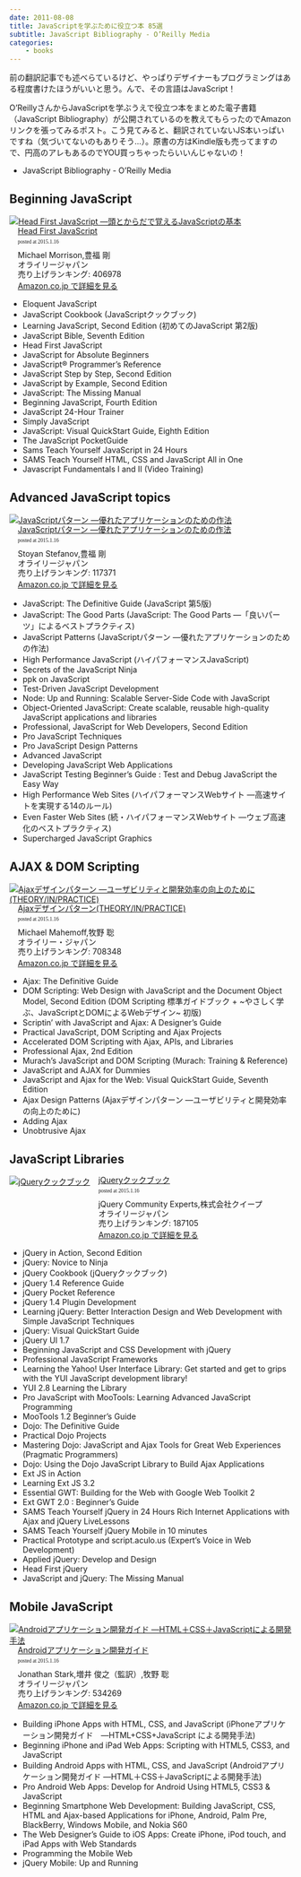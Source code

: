 ```yaml
---
date: 2011-08-08
title: JavaScriptを学ぶために役立つ本 85選
subtitle: JavaScript Bibliography - O’Reilly Media
categories: 
    - books
---
```


前の翻訳記事でも述べらているけど、やっぱりデザイナーもプログラミングはある程度書けたほうがいいと思う。んで、その言語はJavaScript！

O’ReillyさんからJavaScriptを学ぶうえで役立つ本をまとめた電子書籍（JavaScript Bibliography）が公開されているのを教えてもらったのでAmazonリンクを張ってみるポスト。こう見てみると、翻訳されていないJS本いっぱいですね（気づいてないのもありそう…）。原書の方はKindle版も売ってますので、円高のアレもあるのでYOU買っちゃったらいいんじゃないの！

+  JavaScript Bibliography - O’Reilly Media 

## Beginning JavaScript

<div class="azlink-box"><div class="azlink-image" style="float:left"><a href="http://www.amazon.co.jp/exec/obidos/ASIN/4873113733/warikiru-22/" name="azlinklink" target="_blank"><img src="http://ecx.images-amazon.com/images/I/51yQpI7Yf1L._SL160_.jpg" alt="Head First JavaScript ―頭とからだで覚えるJavaScriptの基本" style="border:none" /></a></div><div class="azlink-info" style="float:left;margin-left:15px;line-height:120%"><div class="azlink-name" style="margin-bottom:10px;line-height:120%"><a href="http://www.amazon.co.jp/exec/obidos/ASIN/4873113733/warikiru-22/" name="azlinklink" target="_blank">Head First JavaScript </a><div class="azlink-powered-date" style="font-size:7pt;margin-top:5px;font-family:verdana;line-height:120%">posted at 2015.1.16</div></div><div class="azlink-detail">Michael Morrison,豊福 剛<br />オライリージャパン<br />売り上げランキング: 406978<br /></div><div class="azlink-link" style="margin-top:5px"><a href="http://www.amazon.co.jp/exec/obidos/ASIN/4873113733/warikiru-22/" target="_blank">Amazon.co.jp で詳細を見る</a></div></div><div class="azlink-footer" style="clear:left"></div></div>

+ Eloquent JavaScript
+ JavaScript Cookbook (JavaScriptクックブック)
+ Learning JavaScript, Second Edition (初めてのJavaScript 第2版)
+ JavaScript Bible, Seventh Edition
+ Head First JavaScript
+ JavaScript for Absolute Beginners
+ JavaScript® Programmer’s Reference
+ JavaScript Step by Step, Second Edition
+ JavaScript by Example, Second Edition
+ JavaScript: The Missing Manual
+ Beginning JavaScript, Fourth Edition
+ JavaScript 24-Hour Trainer
+ Simply JavaScript
+ JavaScript: Visual QuickStart Guide, Eighth Edition
+ The JavaScript PocketGuide
+ Sams Teach Yourself JavaScript in 24 Hours
+ SAMS Teach Yourself HTML, CSS and JavaScript All in One
+ Javascript Fundamentals I and II (Video Training) 


## Advanced JavaScript topics

<div class="azlink-box"><div class="azlink-image" style="float:left"><a href="http://www.amazon.co.jp/exec/obidos/ASIN/4873114888/warikiru-22/" name="azlinklink" target="_blank"><img src="http://ecx.images-amazon.com/images/I/51ZoMJ%2BrLhL._SL160_.jpg" alt="JavaScriptパターン ―優れたアプリケーションのための作法" style="border:none" /></a></div><div class="azlink-info" style="float:left;margin-left:15px;line-height:120%"><div class="azlink-name" style="margin-bottom:10px;line-height:120%"><a href="http://www.amazon.co.jp/exec/obidos/ASIN/4873114888/warikiru-22/" name="azlinklink" target="_blank">JavaScriptパターン ―優れたアプリケーションのための作法</a><div class="azlink-powered-date" style="font-size:7pt;margin-top:5px;font-family:verdana;line-height:120%">posted at 2015.1.16</div></div><div class="azlink-detail">Stoyan Stefanov,豊福 剛<br />オライリージャパン<br />売り上げランキング: 117371<br /></div><div class="azlink-link" style="margin-top:5px"><a href="http://www.amazon.co.jp/exec/obidos/ASIN/4873114888/warikiru-22/" target="_blank">Amazon.co.jp で詳細を見る</a></div></div><div class="azlink-footer" style="clear:left"></div></div>

+ JavaScript: The Definitive Guide (JavaScript 第5版)
+ JavaScript: The Good Parts (JavaScript: The Good Parts ―「良いパーツ」によるベストプラクティス)
+ JavaScript Patterns (JavaScriptパターン ―優れたアプリケーションのための作法)
+ High Performance JavaScript (ハイパフォーマンスJavaScript)
+ Secrets of the JavaScript Ninja
+ ppk on JavaScript
+ Test-Driven JavaScript Development
+ Node: Up and Running: Scalable Server-Side Code with JavaScript
+ Object-Oriented JavaScript: Create scalable, reusable high-quality JavaScript applications and libraries
+ Professional, JavaScript for Web Developers, Second Edition
+ Pro JavaScript Techniques
+ Pro JavaScript Design Patterns
+ Advanced JavaScript
+ Developing JavaScript Web Applications
+ JavaScript Testing Beginner’s Guide : Test and Debug JavaScript the Easy Way
+ High Performance Web Sites (ハイパフォーマンスWebサイト ―高速サイトを実現する14のルール)
+ Even Faster Web Sites (続・ハイパフォーマンスWebサイト ―ウェブ高速化のベストプラクティス)
+ Supercharged JavaScript Graphics


## AJAX & DOM Scripting

<div class="azlink-box"><div class="azlink-image" style="float:left"><a href="http://www.amazon.co.jp/exec/obidos/ASIN/4873113237/warikiru-22/" name="azlinklink" target="_blank"><img src="http://ecx.images-amazon.com/images/I/41tEcLQDdOL._SL160_.jpg" alt="Ajaxデザインパターン ―ユーザビリティと開発効率の向上のために (THEORY/IN/PRACTICE)" style="border:none" /></a></div><div class="azlink-info" style="float:left;margin-left:15px;line-height:120%"><div class="azlink-name" style="margin-bottom:10px;line-height:120%"><a href="http://www.amazon.co.jp/exec/obidos/ASIN/4873113237/warikiru-22/" name="azlinklink" target="_blank">Ajaxデザインパターン(THEORY/IN/PRACTICE)</a><div class="azlink-powered-date" style="font-size:7pt;margin-top:5px;font-family:verdana;line-height:120%">posted at 2015.1.16</div></div><div class="azlink-detail">Michael Mahemoff,牧野 聡<br />オライリー・ジャパン<br />売り上げランキング: 708348<br /></div><div class="azlink-link" style="margin-top:5px"><a href="http://www.amazon.co.jp/exec/obidos/ASIN/4873113237/warikiru-22/" target="_blank">Amazon.co.jp で詳細を見る</a></div></div><div class="azlink-footer" style="clear:left"></div></div>

+ Ajax: The Definitive Guide
+ DOM Scripting: Web Design with JavaScript and the Document Object Model, Second Edition (DOM Scripting 標準ガイドブック + ~やさしく学ぶ、JavaScriptとDOMによるWebデザイン~ 初版)
+ Scriptin’ with JavaScript and Ajax: A Designer’s Guide
+ Practical JavaScript, DOM Scripting and Ajax Projects
+ Accelerated DOM Scripting with Ajax, APIs, and Libraries
+ Professional Ajax, 2nd Edition
+ Murach’s JavaScript and DOM Scripting (Murach: Training & Reference)
+ JavaScript and AJAX for Dummies
+ JavaScript and Ajax for the Web: Visual QuickStart Guide, Seventh Edition
+ Ajax Design Patterns (Ajaxデザインパターン ―ユーザビリティと開発効率の向上のために)
+ Adding Ajax
+ Unobtrusive Ajax

## JavaScript Libraries

<div class="azlink-box"><div class="azlink-image" style="float:left"><a href="http://www.amazon.co.jp/exec/obidos/ASIN/4873114683/warikiru-22/" name="azlinklink" target="_blank"><img src="http://ecx.images-amazon.com/images/I/51dVUV4c1KL._SL160_.jpg" alt="jQueryクックブック" style="border:none" /></a></div><div class="azlink-info" style="float:left;margin-left:15px;line-height:120%"><div class="azlink-name" style="margin-bottom:10px;line-height:120%"><a href="http://www.amazon.co.jp/exec/obidos/ASIN/4873114683/warikiru-22/" name="azlinklink" target="_blank">jQueryクックブック</a><div class="azlink-powered-date" style="font-size:7pt;margin-top:5px;font-family:verdana;line-height:120%">posted at 2015.1.16</div></div><div class="azlink-detail">jQuery Community Experts,株式会社クイープ<br />オライリージャパン<br />売り上げランキング: 187105<br /></div><div class="azlink-link" style="margin-top:5px"><a href="http://www.amazon.co.jp/exec/obidos/ASIN/4873114683/warikiru-22/" target="_blank">Amazon.co.jp で詳細を見る</a></div></div><div class="azlink-footer" style="clear:left"></div></div>

+ jQuery in Action, Second Edition
+ jQuery: Novice to Ninja
+ jQuery Cookbook (jQueryクックブック)
+ jQuery 1.4 Reference Guide
+ jQuery Pocket Reference
+ jQuery 1.4 Plugin Development
+ Learning jQuery: Better Interaction Design and Web Development with Simple JavaScript Techniques
+ jQuery: Visual QuickStart Guide
+ jQuery UI 1.7
+ Beginning JavaScript and CSS Development with jQuery
+ Professional JavaScript Frameworks
+ Learning the Yahoo! User Interface Library: Get started and get to grips with the YUI JavaScript development library!
+ YUI 2.8 Learning the Library
+ Pro JavaScript with MooTools: Learning Advanced JavaScript Programming
+ MooTools 1.2 Beginner’s Guide
+ Dojo: The Definitive Guide
+ Practical Dojo Projects
+ Mastering Dojo: JavaScript and Ajax Tools for Great Web Experiences (Pragmatic Programmers)
+ Dojo: Using the Dojo JavaScript Library to Build Ajax Applications
+ Ext JS in Action
+ Learning Ext JS 3.2
+ Essential GWT: Building for the Web with Google Web Toolkit 2
+ Ext GWT 2.0 : Beginner’s Guide
+ SAMS Teach Yourself jQuery in 24 Hours Rich Internet Applications with Ajax and jQuery LiveLessons
+ SAMS Teach Yourself jQuery Mobile in 10 minutes
+ Practical Prototype and script.aculo.us (Expert’s Voice in Web Development) 
+ Applied jQuery: Develop and Design
+ Head First jQuery
+ JavaScript and jQuery: The Missing Manual

## Mobile JavaScript

<div class="azlink-box"><div class="azlink-image" style="float:left"><a href="http://www.amazon.co.jp/exec/obidos/ASIN/4873114861/warikiru-22/" name="azlinklink" target="_blank"><img src="http://ecx.images-amazon.com/images/I/51KyD4VEAcL._SL160_.jpg" alt="Androidアプリケーション開発ガイド ―HTML＋CSS＋JavaScriptによる開発手法" style="border:none" /></a></div><div class="azlink-info" style="float:left;margin-left:15px;line-height:120%"><div class="azlink-name" style="margin-bottom:10px;line-height:120%"><a href="http://www.amazon.co.jp/exec/obidos/ASIN/4873114861/warikiru-22/" name="azlinklink" target="_blank">Androidアプリケーション開発ガイド</a><div class="azlink-powered-date" style="font-size:7pt;margin-top:5px;font-family:verdana;line-height:120%">posted at 2015.1.16</div></div><div class="azlink-detail">Jonathan Stark,増井 俊之（監訳）,牧野 聡<br />オライリージャパン<br />売り上げランキング: 534269<br /></div><div class="azlink-link" style="margin-top:5px"><a href="http://www.amazon.co.jp/exec/obidos/ASIN/4873114861/warikiru-22/" target="_blank">Amazon.co.jp で詳細を見る</a></div></div><div class="azlink-footer" style="clear:left"></div></div>

+ Building iPhone Apps with HTML, CSS, and JavaScript (iPhoneアプリケーション開発ガイド　―HTML+CSS+JavaScript による開発手法)
+ Beginning iPhone and iPad Web Apps: Scripting with HTML5, CSS3, and JavaScript
+ Building Android Apps with HTML, CSS, and JavaScript (Androidアプリケーション開発ガイド ―HTML＋CSS＋JavaScriptによる開発手法)
+ Pro Android Web Apps: Develop for Android Using HTML5, CSS3 & JavaScript
+ Beginning Smartphone Web Development: Building JavaScript, CSS, HTML and Ajax-based Applications for iPhone, Android, Palm Pre, BlackBerry, Windows Mobile, and Nokia S60
+ The Web Designer’s Guide to iOS Apps: Create iPhone, iPod touch, and iPad Apps with Web Standards
+ Programming the Mobile Web
+ jQuery Mobile: Up and Running


